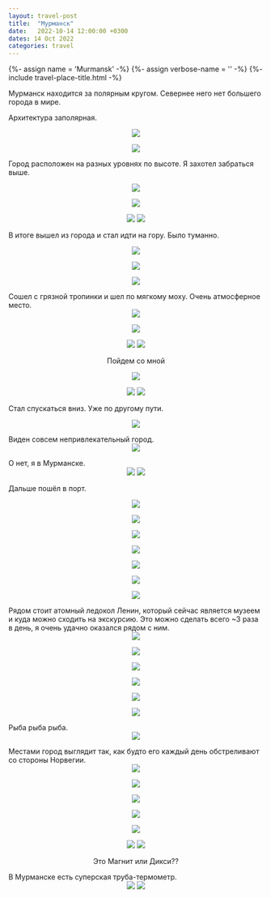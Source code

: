 ```yaml
---
layout: travel-post
title:  "Мурманск"
date:   2022-10-14 12:00:00 +0300
dates: 14 Oct 2022
categories: travel
---
```


{%- assign name = 'Murmansk' -%}
{%- assign verbose-name = '' -%}
{%- include travel-place-title.html -%}

Мурманск находится за полярным кругом. Севернее него нет большего города в мире.

Архитектура заполярная.

<center>
<img src="{{site.baseurl}}/assets/img/murmansk/1.jpg" />
<p class="image-label">
</p>
</center>

<center>
<img src="{{site.baseurl}}/assets/img/murmansk/3.jpg" />
<p class="image-label">
</p>
</center>

Город расположен на разных уровнях по высоте. Я захотел забраться выше.
<center>
<img src="{{site.baseurl}}/assets/img/murmansk/2.jpg" />
<p class="image-label">
</p>
</center>
<center>
<img src="{{site.baseurl}}/assets/img/murmansk/6.jpg" />
<p class="image-label">
</p>
</center>
<center>
    <div class="side-by-side">
        <img src="{{site.baseurl}}/assets/img/murmansk/4.jpg" />
        <img src="{{site.baseurl}}/assets/img/murmansk/5.jpg" />
    </div>
    <p class="image-label"></p>
</center>

В итоге вышел из города и стал идти на гору. Было туманно.
<center>
<img src="{{site.baseurl}}/assets/img/murmansk/7.jpg" />
<p class="image-label">
</p>
</center>
<center>
<img src="{{site.baseurl}}/assets/img/murmansk/8.jpg" />
<p class="image-label">
</p>
</center>
<center>
<img src="{{site.baseurl}}/assets/img/murmansk/9.jpg" />
<p class="image-label">
</p>
</center>
Сошел с грязной тропинки и шел по мягкому моху. Очень атмосферное место.
<center>
<img src="{{site.baseurl}}/assets/img/murmansk/10.jpg" />
<p class="image-label">
</p>
</center>
<center>
<img src="{{site.baseurl}}/assets/img/murmansk/11.jpg" />
<p class="image-label">
</p>
</center>
<center>
    <div class="side-by-side">
        <img src="{{site.baseurl}}/assets/img/murmansk/13.jpg" />
        <img src="{{site.baseurl}}/assets/img/murmansk/12.jpg" />
    </div>
    <p class="image-label">Пойдем со мной</p>
</center>
<center>
<img src="{{site.baseurl}}/assets/img/murmansk/14.jpg" />
<p class="image-label">
</p>
</center>

<center>
    <div class="side-by-side">
        <img src="{{site.baseurl}}/assets/img/murmansk/15.jpg" />
        <img src="{{site.baseurl}}/assets/img/murmansk/16.jpg" />
    </div>
    <p class="image-label"></p>
</center>

Стал спускаться вниз. Уже по другому пути.
<center>
<img src="{{site.baseurl}}/assets/img/murmansk/17.jpg" />
<p class="image-label">
</p>
</center>
Виден совсем непривлекательный город.
<center>
<img src="{{site.baseurl}}/assets/img/murmansk/18.jpg" />
<p class="image-label">
</p>
</center>
О нет, я в Мурманске.
<center>
    <div class="side-by-side">
        <img src="{{site.baseurl}}/assets/img/murmansk/19.jpg" />
        <img src="{{site.baseurl}}/assets/img/murmansk/21.jpg" />
    </div>
    <p class="image-label"></p>
</center>

Дальше пошёл в порт.
<center>
<img src="{{site.baseurl}}/assets/img/murmansk/22.jpg" />
<p class="image-label">
</p>
</center>
<center>
<img src="{{site.baseurl}}/assets/img/murmansk/23.jpg" />
<p class="image-label">
</p>
</center>
<center>
<img src="{{site.baseurl}}/assets/img/murmansk/24.jpg" />
<p class="image-label">
</p>
</center>
<center>
<img src="{{site.baseurl}}/assets/img/murmansk/25.jpg" />
<p class="image-label">
</p>
</center>
<center>
<img src="{{site.baseurl}}/assets/img/murmansk/26.jpg" />
<p class="image-label">
</p>
</center>
<center>
<img src="{{site.baseurl}}/assets/img/murmansk/27.jpg" />
<p class="image-label">
</p>
</center>
<center>
<img src="{{site.baseurl}}/assets/img/murmansk/28.jpg" />
<p class="image-label">
</p>
</center>
Рядом стоит атомный ледокол Ленин, который сейчас является музеем и куда можно сходить на экскурсию. Это можно сделать всего ~3 раза в день, я очень удачно оказался рядом с ним.
<center>
<img src="{{site.baseurl}}/assets/img/murmansk/29.jpg" />
<p class="image-label">
</p>
</center>
<center>
<img src="{{site.baseurl}}/assets/img/murmansk/30.jpg" />
<p class="image-label">
</p>
</center>
<center>
<img src="{{site.baseurl}}/assets/img/murmansk/31.jpg" />
<p class="image-label">
</p>
</center>
<center>
<img src="{{site.baseurl}}/assets/img/murmansk/32.jpg" />
<p class="image-label">
</p>
</center>
<center>
<img src="{{site.baseurl}}/assets/img/murmansk/33.jpg" />
<p class="image-label">
</p>
</center>
<center>
<img src="{{site.baseurl}}/assets/img/murmansk/34.jpg" />
<p class="image-label">
</p>
</center>
Рыба рыба рыба.
<center>
<img src="{{site.baseurl}}/assets/img/murmansk/35.jpg" />
<p class="image-label">
</p>
</center>
Местами город выглядит так, как будто его каждый день обстреливают со стороны Норвегии.
<center>
<img src="{{site.baseurl}}/assets/img/murmansk/36.jpg" />
<p class="image-label">
</p>
</center>
<center>
<img src="{{site.baseurl}}/assets/img/murmansk/37.jpg" />
<p class="image-label">
</p>
</center>
<center>
<img src="{{site.baseurl}}/assets/img/murmansk/38.jpg" />
<p class="image-label">
</p>
</center>
<center>
<img src="{{site.baseurl}}/assets/img/murmansk/39.jpg" />
<p class="image-label">
</p>
</center>
<center>
<img src="{{site.baseurl}}/assets/img/murmansk/40.jpg" />
<p class="image-label">
</p>
</center>
<center>
    <div class="side-by-side">
        <img src="{{site.baseurl}}/assets/img/murmansk/41.jpg" />
        <img src="{{site.baseurl}}/assets/img/murmansk/42.jpg" />
    </div>
    <p class="image-label">
    Это Магнит или Дикси??
    </p>
</center>
В Мурманске есть суперская труба-термометр.
<center>
    <div class="side-by-side">
        <img src="{{site.baseurl}}/assets/img/murmansk/43.jpg" />
        <img src="{{site.baseurl}}/assets/img/murmansk/44.jpg" />
    </div>
    <p class="image-label">
    </p>
</center>